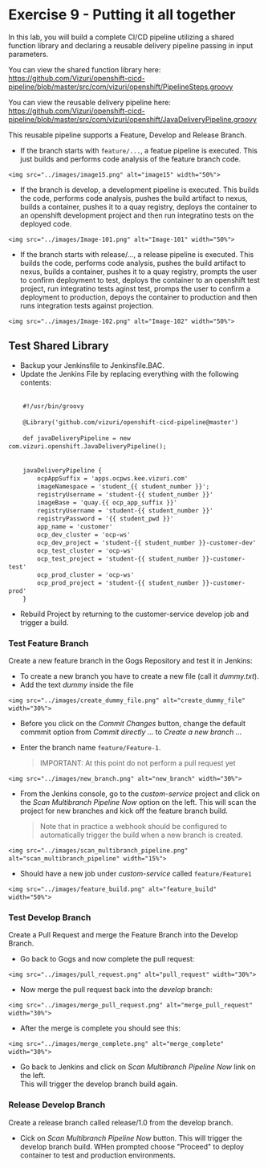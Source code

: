 # Exercise 9 - Putting it all together
    
In this lab, you will build a complete CI/CD pipeline utilizing a shared function library and declaring a reusable delivery pipeline passing in input parameters.  

You can view the shared function library here:
<https://github.com/Vizuri/openshift-cicd-pipeline/blob/master/src/com/vizuri/openshift/PipelineSteps.groovy>

You can view the reusable delivery pipeline here:
<https://github.com/Vizuri/openshift-cicd-pipeline/blob/master/src/com/vizuri/openshift/JavaDeliveryPipeline.groovy>

This reusable pipeline supports a Feature, Develop and Release Branch.

   * If the branch starts with `feature/...`, a featue pipeline is executed. This just builds and performs code analysis of the feature branch code. 

    <img src="../images/image15.png" alt="image15" width="50%">

   * If the branch is develop, a development pipeline is executed.
     This builds the code, performs code analysis, pushes the build artifact to nexus, 
     builds a container, pushes it to a quay registry, deploys the container to an openshift development project and then run integratino tests on the deployed code.

    <img src="../images/Image-101.png" alt="Image-101" width="50%">

   * If the branch starts with release/..., a release pipeline is executed.
     This builds the code, performs code analysis, pushes the build artifact to nexus, 
     builds a container, pushes it to a quay registry, prompts the user to confirm deployment to test, 
     deploys the container to an openshift test project, run integratino tests aginst test, 
     promps the user to confirm a deployment to production, depoys the container to production and then runs integration tests against projection.

    <img src="../images/Image-102.png" alt="Image-102" width="50%">

## Test Shared Library

* Backup your Jenkinsfile to Jenkinsfile.BAC.
* Update the Jenkins File by replacing everything with the following contents:

```

    #!/usr/bin/groovy
    
    @Library('github.com/vizuri/openshift-cicd-pipeline@master')
    
    def javaDeliveryPipeline = new com.vizuri.openshift.JavaDeliveryPipeline();
    
    
    javaDeliveryPipeline {
        ocpAppSuffix = 'apps.ocpws.kee.vizuri.com'
        imageNamespace = 'student_{{ student_number }}';
        registryUsername = 'student-{{ student_number }}'
        imageBase = 'quay.{{ ocp_app_suffix }}'
        registryUsername = 'student-{{ student_number }}'
        registryPassword = '{{ student_pwd }}'
        app_name = 'customer'
        ocp_dev_cluster = 'ocp-ws'
        ocp_dev_project = 'student-{{ student_number }}-customer-dev'
        ocp_test_cluster = 'ocp-ws'
        ocp_test_project = 'student-{{ student_number }}-customer-test'
        ocp_prod_cluster = 'ocp-ws'
        ocp_prod_project = 'student-{{ student_number }}-customer-prod'
    }

```

* Rebuild Project by returning to the customer-service develop job and trigger a build.

### Test Feature Branch
Create a new feature branch in the Gogs Repository and test it in Jenkins:

   * To create a new branch you have to create a new file (call it *dummy.txt*).
   * Add the text *dummy* inside the file
        
    <img src="../images/create_dummy_file.png" alt="create_dummy_file" width="30%">
     
   * Before you click on the *Commit Changes* button, change the default commmit option 
     from *Commit directly ...* to *Create a new branch ...*
           
   * Enter the branch name `feature/Feature-1`. 
     >IMPORTANT: At this point do not perform a pull request yet
       
    <img src="../images/new_branch.png" alt="new_branch" width="30%">
    
   * From the Jenkins console, go to the *custom-service* project and click on the *Scan Multibranch Pipeline Now* option on the left. 
     This will scan the project for new branches and kick off the feature branch build.  

     >Note that in practice a webhook should be configured to automatically trigger the build when a new branch is created. 

    <img src="../images/scan_multibranch_pipeline.png" alt="scan_multibranch_pipeline" width="15%">

   * Should have a new job under *custom-service* called `feature/Feature1`
   
    <img src="../images/feature_build.png" alt="feature_build" width="50%">
   
   
### Test Develop Branch
Create a Pull Request and merge the Feature Branch into the Develop Branch. 
   
   * Go back to Gogs and now complete the pull request:
    
    <img src="../images/pull_request.png" alt="pull_request" width="30%">  

   * Now merge the pull request back into the *develop* branch:
   
    <img src="../images/merge_pull_request.png" alt="merge_pull_request" width="30%">

   * After the merge is complete you should see this:
   
    <img src="../images/merge_complete.png" alt="merge_complete" width="30%">
   
   * Go back to Jenkins and click on *Scan Multibranch Pipeline Now* link on the left.  
     This will trigger the develop branch build again.

### Release Develop Branch
Create a release branch called release/1.0 from the develop branch.  
 
   * Cick on *Scan Multibranch Pipeline Now* button.  This will trigger the develop branch build.  WHen prompted choose "Proceed" to deploy container to test and production environments. 
    

